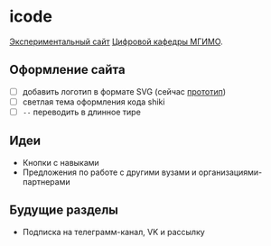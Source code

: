 # icode

[Экспериментальный сайт][icode] [Цифровой кафедры МГИМО][dd].

[icode]: https://finec.mgimo.ru/icode/
[dd]: https://dd.mgimo.ru/

## Оформление сайта

- [ ] добавить логотип в формате SVG (сейчас [прототип](http://localhost:5173/icode/_logo.html))
- [ ] светлая тема оформления кода shiki
- [ ] `--` переводить в длинное тире

## Идеи

- Кнопки с навыками
- Предложения по работе с другими вузами и организациями-партнерами

## Будущие разделы

- Подписка на телеграмм-канал, VK и рассылку
